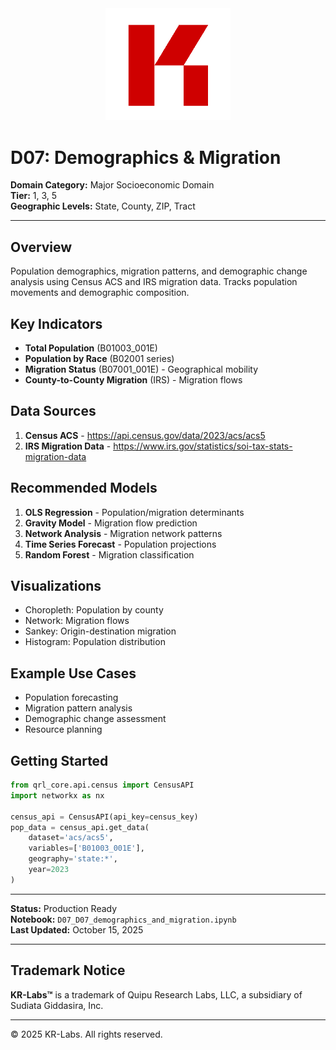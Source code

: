 <div align="center">
  <img src="../../../assets/images/KRLabs_WebLogo.png" alt="KR-Labs" width="200">
</div>

# D07: Demographics & Migration

**Domain Category:** Major Socioeconomic Domain  
**Tier:** 1, 3, 5  
**Geographic Levels:** State, County, ZIP, Tract

---

## Overview

Population demographics, migration patterns, and demographic change analysis using Census ACS and IRS migration data. Tracks population movements and demographic composition.

## Key Indicators

- **Total Population** (B01003_001E)
- **Population by Race** (B02001 series)
- **Migration Status** (B07001_001E) - Geographical mobility
- **County-to-County Migration** (IRS) - Migration flows

## Data Sources

1. **Census ACS** - https://api.census.gov/data/2023/acs/acs5
2. **IRS Migration Data** - https://www.irs.gov/statistics/soi-tax-stats-migration-data

## Recommended Models

1. **OLS Regression** - Population/migration determinants
2. **Gravity Model** - Migration flow prediction
3. **Network Analysis** - Migration network patterns
4. **Time Series Forecast** - Population projections
5. **Random Forest** - Migration classification

## Visualizations

- Choropleth: Population by county
- Network: Migration flows
- Sankey: Origin-destination migration
- Histogram: Population distribution

## Example Use Cases

- Population forecasting
- Migration pattern analysis
- Demographic change assessment
- Resource planning

## Getting Started

```python
from qrl_core.api.census import CensusAPI
import networkx as nx

census_api = CensusAPI(api_key=census_key)
pop_data = census_api.get_data(
    dataset='acs/acs5',
    variables=['B01003_001E'],
    geography='state:*',
    year=2023
)
```

---

**Status:** Production Ready  
**Notebook:** `D07_D07_demographics_and_migration.ipynb`  
**Last Updated:** October 15, 2025

---

## Trademark Notice

**KR-Labs™** is a trademark of Quipu Research Labs, LLC, a subsidiary of Sudiata Giddasira, Inc.

---

© 2025 KR-Labs. All rights reserved.
